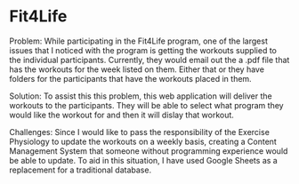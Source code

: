 # Fit4Life

  Problem: While participating in the Fit4Life program, one of the largest issues that I noticed with the program is getting the workouts supplied to the individual participants. Currently, they would email out the a .pdf file that has the workouts for the week listed on them. Either that or they have folders for the participants that have the workouts placed in them. 
  
  Solution: To assist this this problem, this web application will deliver the workouts to the participants. They will be able to select what program they would like the workout for and then it will dislay that workout.
  
  Challenges: Since I would like to pass the responsibility of the Exercise Physiology to update the workouts on a weekly basis, creating a Content Management System that someone without programming experience would be able to update. To aid in this situation, I have used Google Sheets as a replacement for a traditional database.

